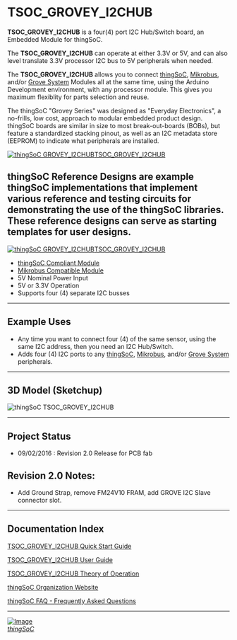 # TSOC_GROVEY_I2CHUB
**TSOC_GROVEY_I2CHUB** is a four(4) port I2C Hub/Switch board, an Embedded Module for thingSoC.

The **TSOC_GROVEY_I2CHUB** can operate at either 3.3V or 5V, and can also level translate 3.3V processor I2C bus to 5V peripherals when needed.

The **TSOC_GROVEY_I2CHUB** allows you to connect [thingSoC](http://thingsoc.github.io/), [Mikrobus](http://www.mikroe.com/mikrobus/), 
and/or [Grove System](http://www.seeedstudio.com/blog/2016/03/09/tutorial-intro-to-grove-connectors-for-arduinoraspberry-pi-projects/) 
Modules all at the same time, using the Arduino Development environment, with any processor module.
This gives you maximum flexiblity for parts selection and reuse. 

The thingSoC "Grovey Series" was designed as "Everyday Electronics", a no-frills, low cost, approach to modular embedded product design.
thingSoC boards are similar in size to most break-out-boards (BOBs), but feature a standardized stacking pinout, as well as an I2C metadata store (EEPROM)
to indicate what peripherals are installed.

[![thingSoC GROVEY_I2CHUB](https://github.com/thingSoC/TSOC_GROVEY_I2CHUB/blob/master/TSOC_GROVEY_I2CHUB/images/product/TSOC_GROVEY_I2CHUB_top.png?raw=true)TSOC_GROVEY_I2CHUB](https://github.com/thingSoC/TSOC_GROVEY_I2CHUB/)

**thingSoC Reference Designs** are example thingSoC implementations that implement
various reference and testing circuits for demonstrating the use of the thingSoC libraries.
These reference designs can serve as starting templates for user designs.
---------------------------------------

[![thingSoC GROVEY_I2CHUB](https://github.com/thingSoC/TSOC_GROVEY_I2CHUB/blob/master/TSOC_GROVEY_I2CHUB/images/TSOC_GROVEY_I2CHUB_top.png?raw=true)TSOC_GROVEY_I2CHUB](https://github.com/thingSoC/TSOC_GROVEY_I2CHUB/)


* [thingSoC Compliant Module](http://www.thingsoc.com)
* [Mikrobus Compatible Module](http://www.mikroe.com/mikrobus/) 
* 5V Nominal Power Input
* 5V or 3.3V Operation
* Supports four (4) separate I2C busses 


---------------------------------------
## Example Uses

* Any time you want to connect four (4) of the same sensor, using the same I2C address, then you need an I2C Hub/Switch.
* Adds four (4) I2C ports to any [thingSoC](http://thingsoc.github.io/), [Mikrobus](http://www.mikroe.com/mikrobus/), 
and/or [Grove System](http://www.seeedstudio.com/blog/2016/03/09/tutorial-intro-to-grove-connectors-for-arduinoraspberry-pi-projects/) peripherals.

---------------------------------------
## 3D Model (Sketchup)

![thingSoC TSOC_GROVEY_I2CHUB](https://raw.githubusercontent.com/thingSoC/TSOC_GROVEY_I2CHUB/master/TSOC_GROVEY_I2CHUB/images/TSOC_GROVEY_I2CHUB_iso.png)


---------------------------------------
## Project Status

* 09/02/2016 : Revision 2.0 Release for PCB fab

## Revision 2.0 Notes: ##

* Add Ground Strap, remove FM24V10 FRAM, add GROVE I2C Slave connector slot.

---------------------------------------

## Documentation Index <a name="documentation_index"/>

[TSOC_GROVEY_I2CHUB Quick Start Guide](https://github.com/thingSoC/TSOC_GROVEY_I2CHUB/blob/master/TSOC_GROVEY_I2CHUB/docs/QuickStart.md)

[TSOC_GROVEY_I2CHUB User Guide](https://github.com/thingSoC/TSOC_GROVEY_I2CHUB/blob/master/TSOC_GROVEY_I2CHUB/docs/UserGuide.md)

[TSOC_GROVEY_I2CHUB Theory of Operation](https://github.com/thingSoC/TSOC_GROVEY_I2CHUB/blob/master/TSOC_GROVEY_I2CHUB/docs/TheoryOfOperation.md)

[thingSoC Organization Website](http://thingSoC.github.io)

[thingSoC FAQ - Frequently Asked Questions](http://thingsoc.github.io/support/faq.html)

---------------------------------------

[![Image](http://thingsoc.github.io/img/projects/thingSoC/thingSoC_thumb.png?raw=true)  
*thingSoC*](http://thingsoc.github.io) 
 
